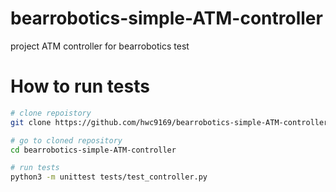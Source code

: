 # bearrobotics-simple-ATM-controller

project ATM controller for bearrobotics test

# How to run tests

```bash
# clone repoistory
git clone https://github.com/hwc9169/bearrobotics-simple-ATM-controller.git

# go to cloned repository
cd bearrobotics-simple-ATM-controller

# run tests
python3 -m unittest tests/test_controller.py

```
